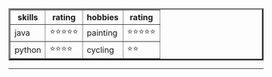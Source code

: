<!DOCTYPE html>
<html lang="en">
<head>
    <meta charset="UTF-8">
    <meta http-equiv="X-UA-Compatible" content="IE=edge">
    <meta name="viewport" content="width=device-width, initial-scale=1.0">
    <title>Document</title>
</head>
<body>
    <table border="3" cellspacing="10">
        <thead>
            <tr>
                <th>skills</th>
                <th>rating</th>
                <th>hobbies</th>
                <th>rating</th>
            </tr>
        </thead>
       <tbody>
            <tr>
                <td>java</td>
                <td>⭐⭐⭐⭐⭐</td>
                <td>painting</td>
                <td>⭐⭐⭐⭐⭐</td>
            </tr>
            <tr>
                <td>python</td>
                <td>⭐⭐⭐⭐</td>
                <td>cycling</td>
                <td>⭐⭐</td>
            </tr>
        </tbody>
    </table>
    <hr>
</body>
</html>
